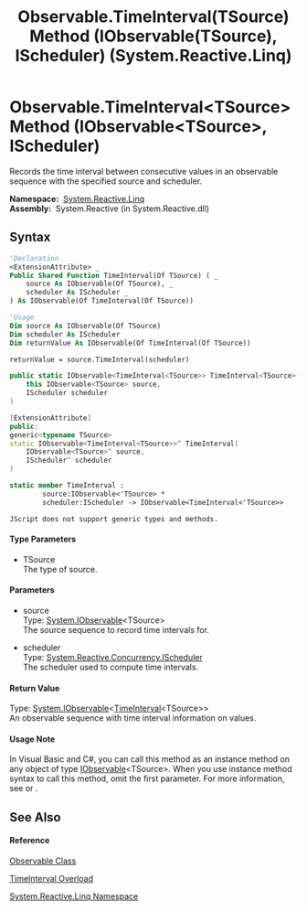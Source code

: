 ﻿---
title: Observable.TimeInterval(TSource) Method (IObservable(TSource), IScheduler) (System.Reactive.Linq)
TOCTitle: TimeInterval(TSource) Method (IObservable(TSource), IScheduler)
ms:assetid: M:System.Reactive.Linq.Observable.TimeInterval``1(System.IObservable{``0},System.Reactive.Concurrency.IScheduler)
ms:mtpsurl: https://msdn.microsoft.com/en-us/library/Hh229092(v=VS.103)
ms:contentKeyID: 36068509
ms.date: 06/28/2011
mtps_version: v=VS.103
dev_langs:
- vb
- csharp
- c++
- fsharp
- jscript
---

# Observable.TimeInterval\<TSource\> Method (IObservable\<TSource\>, IScheduler)

Records the time interval between consecutive values in an observable sequence with the specified source and scheduler.

**Namespace:**  [System.Reactive.Linq](hh211929\(v=vs.103\).md)  
**Assembly:**  System.Reactive (in System.Reactive.dll)

## Syntax

``` vb
'Declaration
<ExtensionAttribute> _
Public Shared Function TimeInterval(Of TSource) ( _
    source As IObservable(Of TSource), _
    scheduler As IScheduler _
) As IObservable(Of TimeInterval(Of TSource))
```

``` vb
'Usage
Dim source As IObservable(Of TSource)
Dim scheduler As IScheduler
Dim returnValue As IObservable(Of TimeInterval(Of TSource))

returnValue = source.TimeInterval(scheduler)
```

``` csharp
public static IObservable<TimeInterval<TSource>> TimeInterval<TSource>(
    this IObservable<TSource> source,
    IScheduler scheduler
)
```

``` c++
[ExtensionAttribute]
public:
generic<typename TSource>
static IObservable<TimeInterval<TSource>>^ TimeInterval(
    IObservable<TSource>^ source, 
    IScheduler^ scheduler
)
```

``` fsharp
static member TimeInterval : 
        source:IObservable<'TSource> * 
        scheduler:IScheduler -> IObservable<TimeInterval<'TSource>> 
```

``` jscript
JScript does not support generic types and methods.
```

#### Type Parameters

  - TSource  
    The type of source.

#### Parameters

  - source  
    Type: [System.IObservable](https://msdn.microsoft.com/en-us/library/Dd990377)\<TSource\>  
    The source sequence to record time intervals for.  

<!-- end list -->

  - scheduler  
    Type: [System.Reactive.Concurrency.IScheduler](hh229149\(v=vs.103\).md)  
    The scheduler used to compute time intervals.  

#### Return Value

Type: [System.IObservable](https://msdn.microsoft.com/en-us/library/Dd990377)\<[TimeInterval](hh229834\(v=vs.103\).md)\<TSource\>\>  
An observable sequence with time interval information on values.  

#### Usage Note

In Visual Basic and C\#, you can call this method as an instance method on any object of type [IObservable](https://msdn.microsoft.com/en-us/library/Dd990377)\<TSource\>. When you use instance method syntax to call this method, omit the first parameter. For more information, see [](https://msdn.microsoft.com/en-us/library/Bb384936) or [](https://msdn.microsoft.com/en-us/library/Bb383977).

## See Also

#### Reference

[Observable Class](hh244252\(v=vs.103\).md)

[TimeInterval Overload](hh229235\(v=vs.103\).md)

[System.Reactive.Linq Namespace](hh211929\(v=vs.103\).md)

